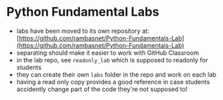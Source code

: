 # Python Fundamental Labs

- labs have been moved to its own repository at: [https://github.com/rambasnet/Python-Fundamentals-Lab](https://github.com/rambasnet/Python-Fundamentals-Lab)
- separating should make it easier to work with GitHub Classroom
- in the lab repo, see `readonly_lab` which is supposed to readonly for students
- they can create their own `labs` folder in the repo and work on each lab
- having a read only copy provides a good reference in case students accidently change part of the code they're not supposed to!
